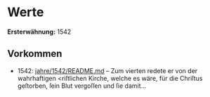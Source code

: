 # Werte

**Ersterwähnung:** 1542

## Vorkommen
- 1542: [jahre/1542/README.md](../jahre/1542/README.md) – Zum vierten redete er von der wahrhaftigen <riſtlichen
Kirche, welche es wäre, für die Chriſtus geſtorben, ſein
Blut vergoſſen und ſie damit...
